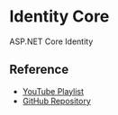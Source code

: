 # Identity Core
ASP.NET Core Identity

## Reference

- [YouTube Playlist](https://youtube.com/playlist?list=PL82C6-O4XrHccS2fD8tdEF9UoO3VwKeGK&si=TqKq0WmJdBpvRrbg)
- [GitHub Repository](https://github.com/teddysmithdev/IdentityAppCourse2022)
